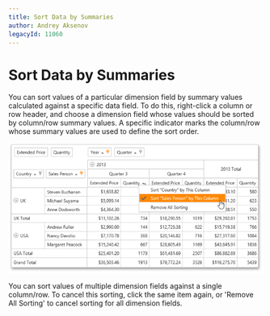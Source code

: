 ```yaml
---
title: Sort Data by Summaries
author: Andrey Aksenov
legacyId: 11060
---
```

# Sort Data by Summaries
You can sort values of a particular dimension field by summary values calculated against a specific data field. To do this, right-click a column or row header, and choose a dimension field whose values should be sorted by column/row summary values. A specific indicator marks the column/row whose summary values are used to define the sort order.

![eud_Pivot_SortBySummary](../../../../images/img9165.png)

You can sort values of multiple dimension fields against a single column/row. To cancel this sorting, click the same item again, or 'Remove All Sorting' to cancel sorting for all dimension fields.